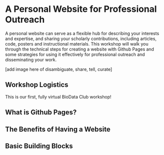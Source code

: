 # A Personal Website for Professional Outreach
A personal website can serve as a flexible hub for describing your interests and expertise, and sharing your scholarly contributions, including articles, code, posters and instructional materials.  This workshop will walk you through the technical steps for creating a website with Github Pages and some strategies for using it effectively for professional outreach and disseminating your work.

[add image here of disambiguate, share, tell, curate]

## Workshop Logistics
This is our first, fully virtual BioData Club workshop!

## What is Github Pages?
## The Benefits of Having a Website
## Basic Building Blocks
